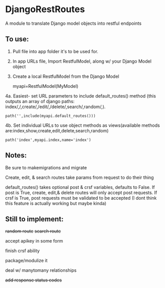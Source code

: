 # DjangoRestRoutes
A module to translate Django model objects into restful endpoints

## To use:
1. Pull file into app folder it's to be used for.

2. In app URLs file, Import RestfulModel, along w/ your Django Model object

3. Create a local RestfulModel from the Django Model
    
    myapi=RestfulModel(MyModel)
    
4a. Easiest- set URL parameters to include default_routes() method (this outputs an array of django paths: index/,<id>/,create/,<id>/edit/,<id>/delete/,search/,random/,).
    
    path('',include(myapi.default_routes()))
    
4b. Set individual URLs to use object methods as views(available methods are:index,show,create,edit,delete,search,random)
    
    path('index',myapi.index,name='index')

## Notes:
Be sure to makemigrations and migrate

Create, edit, & search routes take params from request to do their thing

default_routes() takes optional post & crsf variables, defaults to False. 
    If post is True, create, edit,& delete routes will only accept post requests. If crsf is True, post requests must be validated to be       accepted (I dont think this feature is actually working but maybe kinda)

## Still to implement:

~~random route~~
~~search route~~

accept apikey in some form

finish crsf ability

package/modulize it

deal w/ manytomany relationships

~~add response status codes~~

